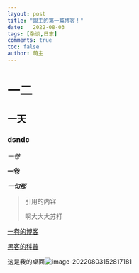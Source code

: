 ```yaml
---
layout: post
title: "盟主的第一篇博客！"
date:   2022-08-03
tags: [杂谈,日志]
comments: true
toc: false
author: 萌主
---
```


# 一二

## 一天

### dsndc

*一卷*

**一卷**

***一句那***

>引用的内容
>
>啊大大大苏打
>
>



[一卷的博客](https://mengzhuuuu.github.io/)

[黑客的科普](https://baike.baidu.com/item/%E9%BB%91%E5%AE%A2/118396?fromtitle=Hacker&fromid=441090)

这是我的桌面![image-20220803152817181](C:\Users\一直很安静\AppData\Roaming\Typora\typora-user-images\image-20220803152817181.png)
